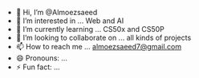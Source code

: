 - 👋 Hi, I’m @Almoezsaeed
- 👀 I’m interested in ... Web and AI
- 🌱 I’m currently learning ... CS50x and CS50P
- 💞️ I’m looking to collaborate on ... all kinds of projects
- 📫 How to reach me ... almoezsaeed7@gmail.com
- 😄 Pronouns: ...
- ⚡ Fun fact: ...

<!---
Almoezsaeed7/Almoezsaeed7 is a ✨ special ✨ repository because its `README.md` (this file) appears on your GitHub profile.
You can click the Preview link to take a look at your changes.
--->
